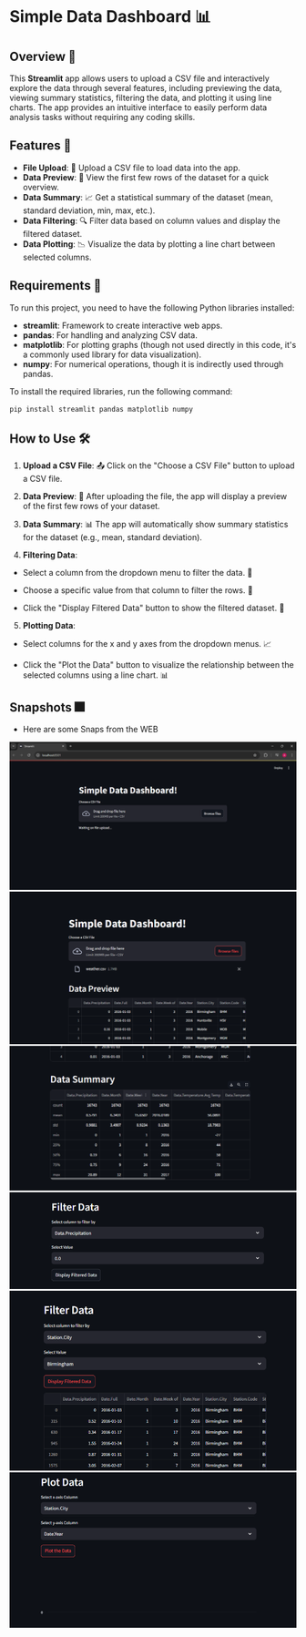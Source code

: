 # Simple Data Dashboard 📊

## Overview 🌟
This **Streamlit** app allows users to upload a CSV file and interactively explore the data through several features, including previewing the data, viewing summary statistics, filtering the data, and plotting it using line charts. The app provides an intuitive interface to easily perform data analysis tasks without requiring any coding skills. 

## Features 🚀
- **File Upload**: 📂 Upload a CSV file to load data into the app.
- **Data Preview**: 👀 View the first few rows of the dataset for a quick overview.
- **Data Summary**: 📈 Get a statistical summary of the dataset (mean, standard deviation, min, max, etc.).
- **Data Filtering**: 🔍 Filter data based on column values and display the filtered dataset.
- **Data Plotting**: 📉 Visualize the data by plotting a line chart between selected columns.

## Requirements 🧰
To run this project, you need to have the following Python libraries installed:
- **streamlit**: Framework to create interactive web apps.
- **pandas**: For handling and analyzing CSV data.
- **matplotlib**: For plotting graphs (though not used directly in this code, it's a commonly used library for data visualization).
- **numpy**: For numerical operations, though it is indirectly used through pandas.

To install the required libraries, run the following command:

```bash
pip install streamlit pandas matplotlib numpy
```
## How to Use 🛠️

1. **Upload a CSV File**: 📤 Click on the "Choose a CSV File" button to upload a CSV file.
2. **Data Preview**: 👀 After uploading the file, the app will display a preview of the first few rows of your dataset.

3. **Data Summary**: 📊 The app will automatically show summary statistics for the dataset (e.g., mean, standard deviation).

4. **Filtering Data**:

- Select a column from the dropdown menu to filter the data. 🎯

- Choose a specific value from that column to filter the rows. 🔢

- Click the "Display Filtered Data" button to show the filtered dataset. 🔽
5. **Plotting Data**:

- Select columns for the x and y axes from the dropdown menus. 📈

- Click the "Plot the Data" button to visualize the relationship between the selected columns using a line chart. 📊

## Snapshots 🎆

- Here are some Snaps from the WEB

![File to be Uploaded](Visuals/1.png)
![Data Preview](Visuals/2.png)
![Data Summary](Visuals/3.png)
![Filter Data](Visuals/4.png)
![Filtered Data Table](Visuals/5.png)
![Plot Data](Visuals/6.png)

